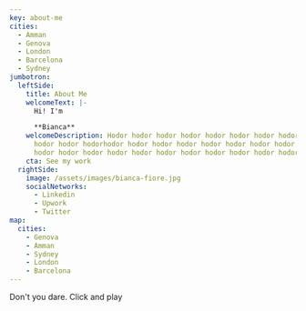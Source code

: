 ```yaml
---
key: about-me
cities:
  - Amman
  - Genova
  - London
  - Barcelona
  - Sydney
jumbotron:
  leftSide:
    title: About Me
    welcomeText: |-
      Hi! I'm

      **Bianca**
    welcomeDescription: Hodor hodor hodor hodor hodor hodor hodor hodor hodor hodor
      hodor hodor hodorhodor hodor hodor hodor hodor hodor hodor hodor hodor
      hodor hodor hodor hodor hodor hodor hodor hodor hodor hodor hodor
    cta: See my work
  rightSide:
    image: /assets/images/bianca-fiore.jpg
    socialNetworks:
      - Linkedin
      - Upwork
      - Twitter
map:
  cities:
    - Genova
    - Amman
    - Sydney
    - London
    - Barcelona
---
```

Don't you dare. Click and play